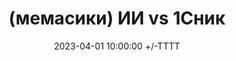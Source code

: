 ---
title: (мемасики) ИИ vs 1Сник
date: 2023-04-01 10:00:00 +/-TTTT
media_subpath: /assets/posts/memes/
categories: [Мемасики]
tags: [1С, Мемасики, Желтый Чайник 1С]
image:
  path: 2023-04-01-gpt-umeet-v-ones.jpg
links:
  top: false
  bottom: true
  values:
  - name: Telegram
    url: https://t.me/JuniorOneS/530
---